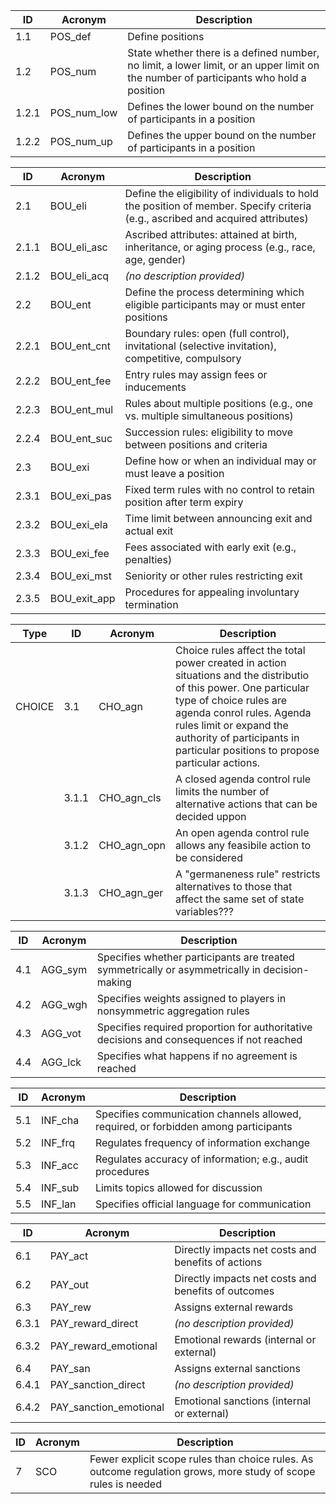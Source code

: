 | ID     | Acronym      | Description                                                                 |
|--------|--------------|-----------------------------------------------------------------------------|
| 1.1    | POS_def      | Define positions                                                            |
| 1.2    | POS_num      | State whether there is a defined number, no limit, a lower limit, or an upper limit on the number of participants who hold a position |
| 1.2.1  | POS_num_low  | Defines the lower bound on the number of participants in a position         |
| 1.2.2  | POS_num_up   | Defines the upper bound on the number of participants in a position         |

| ID     | Acronym         | Description                                                                                       |
|--------|-----------------|---------------------------------------------------------------------------------------------------|
| 2.1    | BOU_eli         | Define the eligibility of individuals to hold the position of member. Specify criteria (e.g., ascribed and acquired attributes) |
| 2.1.1  | BOU_eli_asc     | Ascribed attributes: attained at birth, inheritance, or aging process (e.g., race, age, gender)   |
| 2.1.2  | BOU_eli_acq     | *(no description provided)*                                                                       |
| 2.2    | BOU_ent         | Define the process determining which eligible participants may or must enter positions            |
| 2.2.1  | BOU_ent_cnt     | Boundary rules: open (full control), invitational (selective invitation), competitive, compulsory  |
| 2.2.2  | BOU_ent_fee     | Entry rules may assign fees or inducements                                                        |
| 2.2.3  | BOU_ent_mul     | Rules about multiple positions (e.g., one vs. multiple simultaneous positions)                     |
| 2.2.4  | BOU_ent_suc     | Succession rules: eligibility to move between positions and criteria                               |
| 2.3    | BOU_exi         | Define how or when an individual may or must leave a position                                     |
| 2.3.1  | BOU_exi_pas     | Fixed term rules with no control to retain position after term expiry                             |
| 2.3.2  | BOU_exi_ela     | Time limit between announcing exit and actual exit                                               |
| 2.3.3  | BOU_exi_fee     | Fees associated with early exit (e.g., penalties)                                                |
| 2.3.4  | BOU_exi_mst     | Seniority or other rules restricting exit                                                       |
| 2.3.5  | BOU_exit_app    | Procedures for appealing involuntary termination                                                |

|Type | ID     | Acronym      | Description                                                                                      |
|-----|--------|--------------|------------------------------------------------------------------------------------------------|
|CHOICE| 3.1    | CHO_agn      | Choice rules affect the total power created  in action situations and the distributio of this power. One particular type of choice rules are agenda conrol rules. Agenda rules limit or expand the authority of participants in particular positions to propose particular actions.|
| | 3.1.1  | CHO_agn_cls  | A closed agenda control rule limits the number of alternative actions that can be decided uppon                                         |
| | 3.1.2  | CHO_agn_opn  | An open agenda control rule allows any feasibile action to be considered                        |
| | 3.1.3  | CHO_agn_ger  | A "germaneness rule" restricts alternatives to those that affect the same set of state variables???       |

| ID     | Acronym      | Description                                                                                      |
|--------|--------------|------------------------------------------------------------------------------------------------|
| 4.1    | AGG_sym      | Specifies whether participants are treated symmetrically or asymmetrically in decision-making  |
| 4.2    | AGG_wgh      | Specifies weights assigned to players in nonsymmetric aggregation rules                        |
| 4.3    | AGG_vot      | Specifies required proportion for authoritative decisions and consequences if not reached     |
| 4.4    | AGG_lck      | Specifies what happens if no agreement is reached                                             |

| ID     | Acronym      | Description                                                                                      |
|--------|--------------|------------------------------------------------------------------------------------------------|
| 5.1    | INF_cha      | Specifies communication channels allowed, required, or forbidden among participants            |
| 5.2    | INF_frq      | Regulates frequency of information exchange                                                   |
| 5.3    | INF_acc      | Regulates accuracy of information; e.g., audit procedures                                     |
| 5.4    | INF_sub      | Limits topics allowed for discussion                                                          |
| 5.5    | INF_lan      | Specifies official language for communication                                                 |

| ID     | Acronym               | Description                                                                                      |
|--------|-----------------------|------------------------------------------------------------------------------------------------|
| 6.1    | PAY_act               | Directly impacts net costs and benefits of actions                                             |
| 6.2    | PAY_out               | Directly impacts net costs and benefits of outcomes                                           |
| 6.3    | PAY_rew               | Assigns external rewards                                                                       |
| 6.3.1  | PAY_reward_direct     | *(no description provided)*                                                                    |
| 6.3.2  | PAY_reward_emotional  | Emotional rewards (internal or external)                                                      |
| 6.4    | PAY_san               | Assigns external sanctions                                                                     |
| 6.4.1  | PAY_sanction_direct   | *(no description provided)*                                                                    |
| 6.4.2  | PAY_sanction_emotional| Emotional sanctions (internal or external)                                                    |

| ID  | Acronym | Description                                                                                          |
|-----|---------|----------------------------------------------------------------------------------------------------|
| 7   | SCO     | Fewer explicit scope rules than choice rules. As outcome regulation grows, more study of scope rules is needed |

